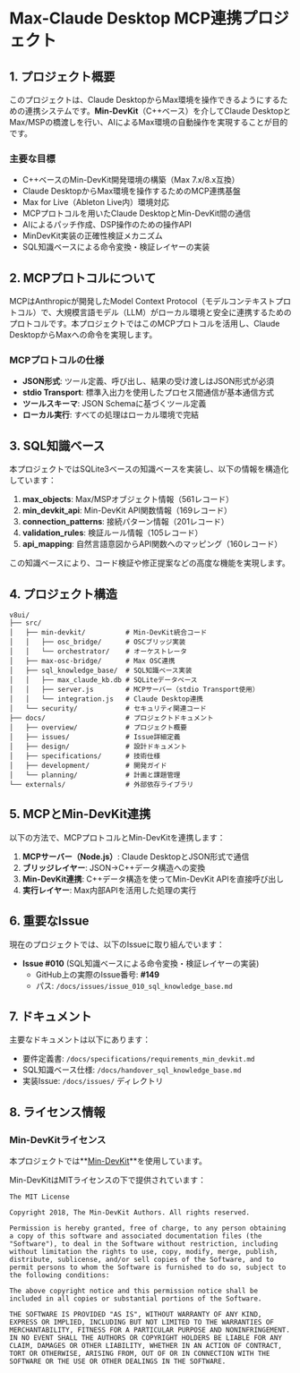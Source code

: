 # Max-Claude Desktop MCP連携プロジェクト

## 1. プロジェクト概要

このプロジェクトは、Claude DesktopからMax環境を操作できるようにするための連携システムです。**Min-DevKit**（C++ベース）を介してClaude DesktopとMax/MSPの橋渡しを行い、AIによるMax環境の自動操作を実現することが目的です。

### 主要な目標

- C++ベースのMin-DevKit開発環境の構築（Max 7.x/8.x互換）
- Claude DesktopからMax環境を操作するためのMCP連携基盤
- Max for Live（Ableton Live内）環境対応
- MCPプロトコルを用いたClaude DesktopとMin-DevKit間の通信
- AIによるパッチ作成、DSP操作のための操作API
- MinDevKit実装の正確性検証メカニズム
- SQL知識ベースによる命令変換・検証レイヤーの実装

## 2. MCPプロトコルについて

MCPはAnthropicが開発したModel Context Protocol（モデルコンテキストプロトコル）で、大規模言語モデル（LLM）がローカル環境と安全に連携するためのプロトコルです。本プロジェクトではこのMCPプロトコルを活用し、Claude DesktopからMaxへの命令を実現します。

### MCPプロトコルの仕様

- **JSON形式**: ツール定義、呼び出し、結果の受け渡しはJSON形式が必須
- **stdio Transport**: 標準入出力を使用したプロセス間通信が基本通信方式
- **ツールスキーマ**: JSON Schemaに基づくツール定義
- **ローカル実行**: すべての処理はローカル環境で完結

## 3. SQL知識ベース

本プロジェクトではSQLite3ベースの知識ベースを実装し、以下の情報を構造化しています：

1. **max_objects**: Max/MSPオブジェクト情報（561レコード）
2. **min_devkit_api**: Min-DevKit API関数情報（169レコード）
3. **connection_patterns**: 接続パターン情報（201レコード）
4. **validation_rules**: 検証ルール情報（105レコード）
5. **api_mapping**: 自然言語意図からAPI関数へのマッピング（160レコード）

この知識ベースにより、コード検証や修正提案などの高度な機能を実現します。

## 4. プロジェクト構造

```
v8ui/
├── src/
│   ├── min-devkit/          # Min-DevKit統合コード
│   │   ├── osc_bridge/      # OSCブリッジ実装
│   │   └── orchestrator/    # オーケストレータ
│   ├── max-osc-bridge/      # Max OSC連携
│   ├── sql_knowledge_base/  # SQL知識ベース実装
│   │   ├── max_claude_kb.db # SQLiteデータベース
│   │   ├── server.js        # MCPサーバー（stdio Transport使用）
│   │   └── integration.js   # Claude Desktop連携
│   └── security/            # セキュリティ関連コード
├── docs/                    # プロジェクトドキュメント
│   ├── overview/            # プロジェクト概要
│   ├── issues/              # Issue詳細定義
│   ├── design/              # 設計ドキュメント
│   ├── specifications/      # 技術仕様
│   ├── development/         # 開発ガイド
│   └── planning/            # 計画と課題管理
└── externals/               # 外部依存ライブラリ
```

## 5. MCPとMin-DevKit連携

以下の方法で、MCPプロトコルとMin-DevKitを連携します：

1. **MCPサーバー（Node.js）**: Claude DesktopとJSON形式で通信
2. **ブリッジレイヤー**: JSON→C++データ構造への変換
3. **Min-DevKit連携**: C++データ構造を使ってMin-DevKit APIを直接呼び出し
4. **実行レイヤー**: Max内部APIを活用した処理の実行

## 6. 重要なIssue

現在のプロジェクトでは、以下のIssueに取り組んでいます：

- **Issue #010** (SQL知識ベースによる命令変換・検証レイヤーの実装)
  - GitHub上の実際のIssue番号: **#149**
  - パス: `/docs/issues/issue_010_sql_knowledge_base.md`

## 7. ドキュメント

主要なドキュメントは以下にあります：

- 要件定義書: `/docs/specifications/requirements_min_devkit.md`
- SQL知識ベース仕様: `/docs/handover_sql_knowledge_base.md`
- 実装Issue: `/docs/issues/` ディレクトリ

## 8. ライセンス情報

### Min-DevKitライセンス

本プロジェクトでは**[Min-DevKit](https://github.com/Cycling74/min-devkit)**を使用しています。

Min-DevKitはMITライセンスの下で提供されています：

```
The MIT License

Copyright 2018, The Min-DevKit Authors. All rights reserved.

Permission is hereby granted, free of charge, to any person obtaining a copy of this software and associated documentation files (the "Software"), to deal in the Software without restriction, including without limitation the rights to use, copy, modify, merge, publish, distribute, sublicense, and/or sell copies of the Software, and to permit persons to whom the Software is furnished to do so, subject to the following conditions:

The above copyright notice and this permission notice shall be included in all copies or substantial portions of the Software.

THE SOFTWARE IS PROVIDED "AS IS", WITHOUT WARRANTY OF ANY KIND, EXPRESS OR IMPLIED, INCLUDING BUT NOT LIMITED TO THE WARRANTIES OF MERCHANTABILITY, FITNESS FOR A PARTICULAR PURPOSE AND NONINFRINGEMENT. IN NO EVENT SHALL THE AUTHORS OR COPYRIGHT HOLDERS BE LIABLE FOR ANY CLAIM, DAMAGES OR OTHER LIABILITY, WHETHER IN AN ACTION OF CONTRACT, TORT OR OTHERWISE, ARISING FROM, OUT OF OR IN CONNECTION WITH THE SOFTWARE OR THE USE OR OTHER DEALINGS IN THE SOFTWARE.
```
